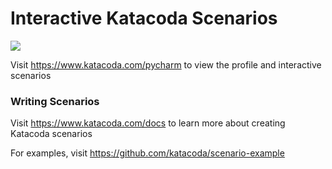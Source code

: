 # Interactive Katacoda Scenarios

[![](http://shields.katacoda.com/katacoda/pycharm/count.svg)](https://www.katacoda.com/pycharm "Get your profile on Katacoda.com")

Visit https://www.katacoda.com/pycharm to view the profile and interactive scenarios

### Writing Scenarios
Visit https://www.katacoda.com/docs to learn more about creating Katacoda scenarios

For examples, visit https://github.com/katacoda/scenario-example
